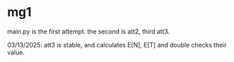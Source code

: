 # mg1
main.py is the first attempt. the second is att2, third att3.

03/13/2025:
att3 is stable, and calculates E[N], E[T] and double checks their value.
